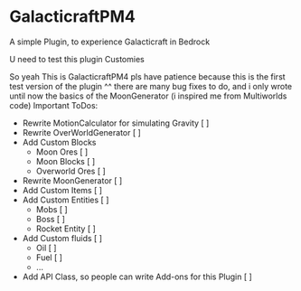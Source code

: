 # GalacticraftPM4
A simple Plugin, to experience Galacticraft in Bedrock

U need to test this plugin Customies

So yeah This is GalacticraftPM4
pls have patience because this is the first test version of the plugin ^^
there are many bug fixes to do, and i only wrote until now the basics of the MoonGenerator (i inspired me from Multiworlds code)
Important ToDos:
- Rewrite MotionCalculator for simulating Gravity [ ]
- Rewrite OverWorldGenerator [ ]
- Add Custom Blocks
  - Moon Ores [ ]
  - Moon Blocks [ ]
  - Overworld Ores [ ]
- Rewrite MoonGenerator [ ]
- Add Custom Items [ ]
- Add Custom Entities [ ]
  - Mobs [ ]
  - Boss [ ]
  - Rocket Entity [ ]
- Add Custom fluids [ ]
  - Oil [ ]
  - Fuel [ ]
  - ...
- Add API Class, so people can write Add-ons for this Plugin [ ]
